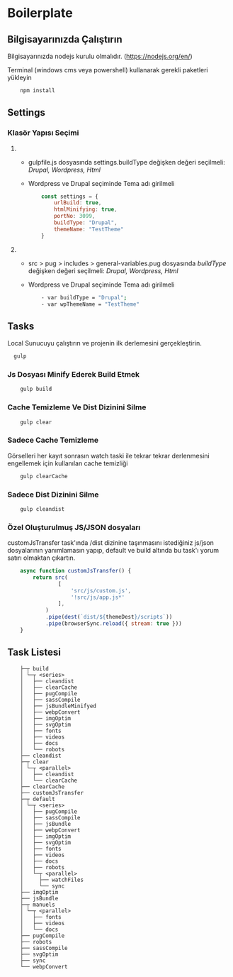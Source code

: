 # Boilerplate

## Bilgisayarınızda Çalıştırın

Bilgisayarınızda nodejs kurulu olmalıdır. (https://nodejs.org/en/)

Terminal (windows cms veya powershell) kullanarak gerekli paketleri yükleyin

```bash
	npm install
```

## Settings

### **Klasör Yapısı Seçimi**
1. 
	- gulpfile.js dosyasında settings.buildType değişken değeri seçilmeli: *Drupal, Wordpress, Html*

	-  Wordpress ve Drupal  seçiminde Tema adı girilmeli
		```javascript
			const settings = {
				urlBuild: true,
				htmlMinifying: true,
				portNo: 3099,
				buildType: "Drupal",
				themeName: "TestTheme"
			}
		```

1. 
	- src > pug > includes > general-variables.pug dosyasında *buildType* değişken değeri seçilmeli: *Drupal, Wordpress, Html*
	- Wordpress ve Drupal seçiminde Tema adı girilmeli

		```bash
			- var buildType = "Drupal";
			- var wpThemeName = "TestTheme"
		```

## Tasks

Local Sunucuyu çalıştırın ve projenin ilk derlemesini gerçekleştirin.

```bash
  gulp
```

### **Js Dosyası Minify Ederek Build Etmek**

```bash
    gulp build
```

### **Cache Temizleme Ve Dist Dizinini Silme**

```bash
    gulp clear
```

### **Sadece Cache Temizleme**

Görselleri her kayıt sonrasın watch taski ile tekrar tekrar derlenmesini engellemek için kullanılan cache temizliği

```bash
    gulp clearCache
```

### **Sadece Dist Dizinini Silme**

```bash
    gulp cleandist
```

### **Özel Oluşturulmuş JS/JSON dosyaları**

customJsTransfer task'ında /dist dizinine taşınmasını istediğiniz js/json dosyalarının yanımlamasın yapıp, default ve build altında bu task'ı yorum satırı olmaktan çıkartın.

```javascript
	async function customJsTransfer() {
		return src(
				[
					'src/js/custom.js',
					'!src/js/app.js*'
				],
			)
			.pipe(dest(`dist/${themeDest}/scripts`))
			.pipe(browserSync.reload({ stream: true }))
	}
```

## Task Listesi

```text
	├─┬ build
	│ └─┬ <series>
	│   ├── cleandist
	│   ├── clearCache
	│   ├── pugCompile
	│   ├── sassCompile
	│   ├── jsBundleMinifyed
	│   ├── webpConvert
	│   ├── imgOptim
	│   ├── svgOptim
	│   ├── fonts
	│   ├── videos
	│   ├── docs
	│   └── robots
	├── cleandist
	├─┬ clear
	│ └─┬ <parallel>
	│   ├── cleandist
	│   └── clearCache
	├── clearCache
	├── customJsTransfer
	├─┬ default
	│ └─┬ <series>
	│   ├── pugCompile
	│   ├── sassCompile
	│   ├── jsBundle
	│   ├── webpConvert
	│   ├── imgOptim
	│   ├── svgOptim
	│   ├── fonts
	│   ├── videos
	│   ├── docs
	│   ├── robots
	│   └─┬ <parallel>
	│     ├── watchFiles
	│     └── sync
	├── imgOptim
	├── jsBundle
	├─┬ manuels
	│ └─┬ <parallel>
	│   ├── fonts
	│   ├── videos
	│   └── docs
	├── pugCompile
	├── robots
	├── sassCompile
	├── svgOptim
	├── sync
	└── webpConvert
```
